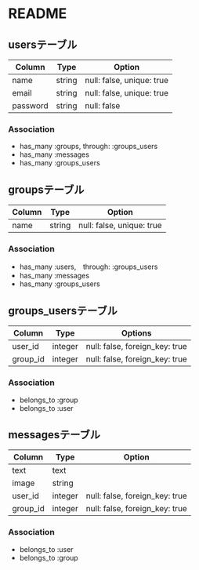 # README

## usersテーブル

|Column|Type|Option|
|------|----|------|
|name|string|null: false, unique: true|
|email|string|null: false, unique: true|
|password|string|null: false|

### Association
- has_many :groups, through: :groups_users
- has_many :messages
- has_many :groups_users

## groupsテーブル

|Column|Type|Option|
|------|----|------|
|name|string|null: false, unique: true|

### Association
- has_many :users,　through: :groups_users
- has_many :messages
- has_many :groups_users

## groups_usersテーブル

|Column|Type|Options|
|------|----|-------|
|user_id|integer|null: false, foreign_key: true|
|group_id|integer|null: false, foreign_key: true|

### Association
- belongs_to :group
- belongs_to :user

## messagesテーブル

|Column|Type|Option|
|------|----|------|
|text|text||
|image|string||
|user_id|integer|null: false, foreign_key: true|
|group_id|integer|null: false, foreign_key: true|

### Association
- belongs_to :user
- belongs_to :group